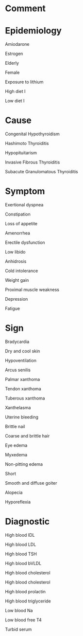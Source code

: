 # Comment

# Epidemiology

Amiodarone

Estrogen

Elderly

Female

Exposure to lithium

High diet I

Low diet I

# Cause

Congenital Hypothyroidism

Hashimoto Thyroiditis

Hypopituitarism

Invasive Fibrous Thyroiditis

Subacute Granulomatous Thyroiditis

# Symptom

Exertional dyspnea

Constipation

Loss of appetite

Amenorrhea

Erectile dysfunction

Low libido

Anhidrosis

Cold intolerance

Weight gain

Proximal muscle weakness

Depression

Fatigue

# Sign

Bradycardia

Dry and cool skin

Hypoventilation

Arcus senilis

Palmar xanthoma

Tendon xanthoma

Tuberous xanthoma

Xanthelasma

Uterine bleeding

Brittle nail

Coarse and brittle hair

Eye edema

Myxedema

Non-pitting edema

Short

Smooth and diffuse goiter

Alopecia

Hyporeflexia

# Diagnostic

High blood IDL

High blood LDL

High blood TSH

High blood bVLDL

High blood cholesterol

High blood cholesterol

High blood prolactin

High blood triglyceride

Low blood Na

Low blood free T4

Turbid serum
